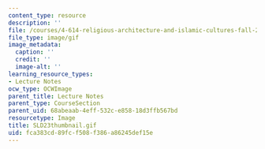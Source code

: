 ```yaml
---
content_type: resource
description: ''
file: /courses/4-614-religious-architecture-and-islamic-cultures-fall-2002/fca383cd89fcf508f386a86245def15e_SLD23thumbnail.gif
file_type: image/gif
image_metadata:
  caption: ''
  credit: ''
  image-alt: ''
learning_resource_types:
- Lecture Notes
ocw_type: OCWImage
parent_title: Lecture Notes
parent_type: CourseSection
parent_uid: 68abeaab-4eff-532c-e858-18d3ffb567bd
resourcetype: Image
title: SLD23thumbnail.gif
uid: fca383cd-89fc-f508-f386-a86245def15e
---
```

